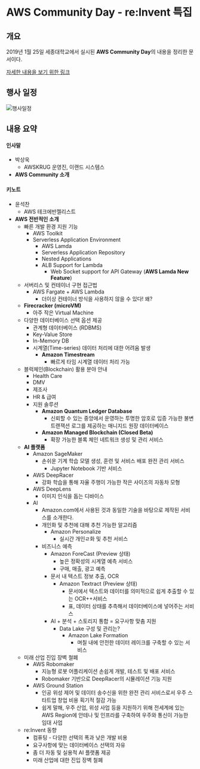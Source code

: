 # AWS Community Day - re:Invent 특집
## 개요

2019년 1월 25일 세종대학교에서 실시된 **AWS Community Day**의 내용을 정리한 문서이다.

[자세한 내용을 보기 위한 링크](https://pages.awscloud.com/aws-community-day-seoul-2019.html?trk=em_inv2&mkt_tok=eyJpIjoiT1RreU9EVTJNelpoTXpjMiIsInQiOiJZTzFsd0NVXC9iRE4rVEdJUXdcL21YODB5eWU2Q0RmMVNzYVREMlArUEFJeWdZdmNZZTQ2Vk1pcXhGN2FWeGZcL3YzaERsUWkxRUhkSm94NlI4cWVkdVFXem1nQVhRS3F4OThZK0FtbFhuZ2tEcmV0NnMzWU95QnQzK0lySnJkMUd4NE44SFo0N0JlTnJBamg2QkpZRlFYcGc9PSJ9)



## 행사 일정

![행사일정](https://awskrug.github.io/events/2019-communityday/agenda.png)



## 내용 요약

#### 인사말

- 박상욱
  - AWSKRUG 운영진, 이랜드 시스템스
- **AWS Community 소개**



#### 키노트

- 윤석찬
  - AWS 테크에반젤리스트
- **AWS 전반적인 소개**
  - 빠른 개발 환경 지원 기능
    - AWS Toolkit
    - Serverless Application Environment
      - AWS Lamda
      - Serverless Application Repository
      - Nested Applications
      - ALB Support for Lambda
        - Web Socket support for API Gateway (**AWS Lamda New Feature**)
  - 서버리스 및 컨테이너 구현 접근법
    - AWS Fargate + AWS Lambda
      - 더이상 컨테이너 방식을 사용하지 않을 수 있다! 왜?
  - **Firecracker (microVM)**
    - 아주 작은 Virtual Machine
  - 다양한 데이터베이스 선택 옵션 제공
    - 관계형 데이터베이스 (RDBMS)
    - Key-Value Store
    - In-Memory DB
    - 시계열(Time-series) 데이터 처리에 대한 어려움 발생
      - **Amazon Timestream**
        - 빠르게 타임 시계열 데이터 처리 가능
  - 블럭체인(Blockchain) 활용 분야 안내
    - Health Care
    - DMV
    - 제조사
    - HR & 급여
    - 지원 솔루션
      - **Amazon Quantum Ledger Database**
        - 신뢰할 수 있는 중앙에서 운영하는 투명한 암호로 입증 가능한 불변 트랜잭션 로그를 제공하는 매니지드 원장 데이터베이스
      - **Amazon Managed Blockchain (Closed Beta)**
        - 확장 가능한 블록 체인 네트워크 생성 및 관리 서비스
  - **AI 플랫폼**
    - Amazon SageMaker
      - 손쉬운 기계 학습 모델 생성, 훈련 및 서비스 배포 완전 관리 서비스
        - Jupyter Notebook 기반 서비스
    - AWS DeepRacer
      - 강화 학습을 통해 자율 주행이 가능한 작은 사이즈의 자동차 모형
    - AWS DeepLens
      - 이미지 인식을 돕는 디바이스
    - AI
      - Amazon.com에서 사용된 것과 동일한 기술을 바탕으로 제작된 서비스를 소개한다.
      - 개인화 및 추천에 대해 추천 가능한 알고리즘
        - Amazon Personalize
          - 실시간 개인ㄹ화 및 추천 서비스
      - 비즈니스 예측
        - Amazon ForeCast (Preview 상태)
          - 높은 정확성의 시계열 예측 서비스
          - 구매, 매출, 광고 예측
        - 문서 내 텍스트 정보 추출, OCR
          - Amazon Textract (Preview 상태)
            - 문서에서 텍스트와 데이터를 의미적으로 쉽게 추출할 수 있는 OCR++서비스
            - 표, 데이터 상태를 추측해서 데이터베이스에 넣어주는 서비스
        - AI + 분석 + 스토리지 통합 = 요구사항 맞춤 지원
          - Data Lake 구성 및 관리는?
            - Amazon Lake Formation
              - 며칠 내에 안전한 데이터 레이크를 구축할 수 있는 서비스
  - 미래 산업 진입 장벽 철폐
    - AWS Robomaker
      - 지능형 로봇 어플리케이션 손쉽게 개발, 테스트 및 배포 서비스
      - Robomaker 기반으로 DeepRacer의 시뮬레이션 기능 지원
    - AWS Ground Station
      - 인공 위성 제어 및 데이터 송수신을 위한 완전 관리 서비스로서 우주 스타트업 창업 비용 획기적 절감 가능
      - 쉽게 말해, 우주 산업, 위성 사업 등을 지원하기 위해 전세계에 있는 AWS Region에 안테나 및 인프라를 구축하여 우주와 통신이 가능한 임대 사업
  - re:Invent 동향
    - 컴퓨팅 - 다양한 선택의 폭과 낮은 개발 비용
    - 요구사항에 맞는 데이터베이스 선택의 자유
    - 좀 더 자동 및 실용적 AI 플랫폼 제공
    - 미래 산업에 대한 진입 장벽 철폐